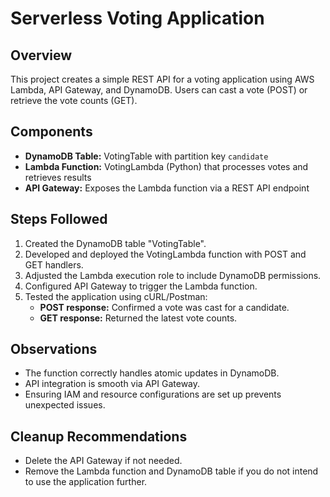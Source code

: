 # Serverless Voting Application

## Overview
This project creates a simple REST API for a voting application using AWS Lambda, API Gateway, and DynamoDB. Users can cast a vote (POST) or retrieve the vote counts (GET).

## Components
- **DynamoDB Table:** VotingTable with partition key `candidate`
- **Lambda Function:** VotingLambda (Python) that processes votes and retrieves results
- **API Gateway:** Exposes the Lambda function via a REST API endpoint

## Steps Followed
1. Created the DynamoDB table "VotingTable".
2. Developed and deployed the VotingLambda function with POST and GET handlers.
3. Adjusted the Lambda execution role to include DynamoDB permissions.
4. Configured API Gateway to trigger the Lambda function.
5. Tested the application using cURL/Postman:
   - **POST response:** Confirmed a vote was cast for a candidate.
   - **GET response:** Returned the latest vote counts.

## Observations
- The function correctly handles atomic updates in DynamoDB.
- API integration is smooth via API Gateway.
- Ensuring IAM and resource configurations are set up prevents unexpected issues.

## Cleanup Recommendations
- Delete the API Gateway if not needed.
- Remove the Lambda function and DynamoDB table if you do not intend to use the application further.
